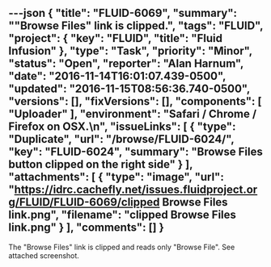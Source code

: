 ---json
{
  "title": "FLUID-6069",
  "summary": "\"Browse Files\" link is clipped.",
  "tags": "FLUID",
  "project": {
    "key": "FLUID",
    "title": "Fluid Infusion"
  },
  "type": "Task",
  "priority": "Minor",
  "status": "Open",
  "reporter": "Alan Harnum",
  "date": "2016-11-14T16:01:07.439-0500",
  "updated": "2016-11-15T08:56:36.740-0500",
  "versions": [],
  "fixVersions": [],
  "components": [
    "Uploader"
  ],
  "environment": "Safari / Chrome / Firefox on OSX.\n",
  "issueLinks": [
    {
      "type": "Duplicate",
      "url": "/browse/FLUID-6024/",
      "key": "FLUID-6024",
      "summary": "Browse Files button clipped on the right side"
    }
  ],
  "attachments": [
    {
      "type": "image",
      "url": "https://idrc.cachefly.net/issues.fluidproject.org/FLUID/FLUID-6069/clipped Browse Files link.png",
      "filename": "clipped Browse Files link.png"
    }
  ],
  "comments": []
}
---
The "Browse Files" link is clipped and reads only "Browse File". See attached screenshot.

        